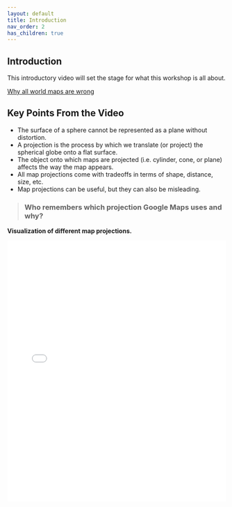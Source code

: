 ```yaml
---
layout: default
title: Introduction
nav_order: 2
has_children: true
---
```


## Introduction

This introductory video will set the stage for what this workshop is all about.

[Why all world maps are wrong](https://www.youtube.com/watch?v=kIID5FDi2JQ)

## Key Points From the Video

* The surface of a sphere cannot be represented as a plane without distortion.
* A projection is the process by which we translate (or project) the spherical globe onto a flat surface.
* The object onto which maps are projected (i.e. cylinder, cone, or plane) affects the way the map appears.
* All map projections come with tradeoffs in terms of shape, distance, size, etc.
* Map projections can be useful, but they can also be misleading.

> ### Who remembers which projection Google Maps uses and why?


**Visualization of different map projections.**

<iframe src="content/visualization.html" frameborder="0" height="600" width="100%"> </iframe>
